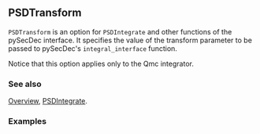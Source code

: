 ## PSDTransform

`PSDTransform` is an option for `PSDIntegrate` and other functions of the pySecDec interface. It specifies the value of the transform parameter to be passed to pySecDec's `integral_interface` function.

Notice that this option applies only to the Qmc integrator.

### See also

[Overview](Extra/FeynHelpers.md), [PSDIntegrate](PSDIntegrate.md).

### Examples